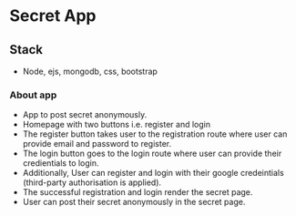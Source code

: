 # Secret App

## Stack
- Node, ejs, mongodb, css, bootstrap

### About app
- App to post secret anonymously.
- Homepage with two buttons i.e. register and login
- The register button takes user to the registration route where user can provide email and password to register.
- The login button goes to the login route where user can provide their credientials to login.
- Additionally, User can register and login with their google credeintials (third-party authorisation is applied).
- The successful registration and login render the secret page.
- User can post their secret anonymously in the secret page.
